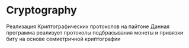 # Cryptography
Реализация Криптографических протоколов на пайтоне
Данная программа реализует протоколы  подбрасывания монеты и привязки биту на основе семиетричной криптографии 

